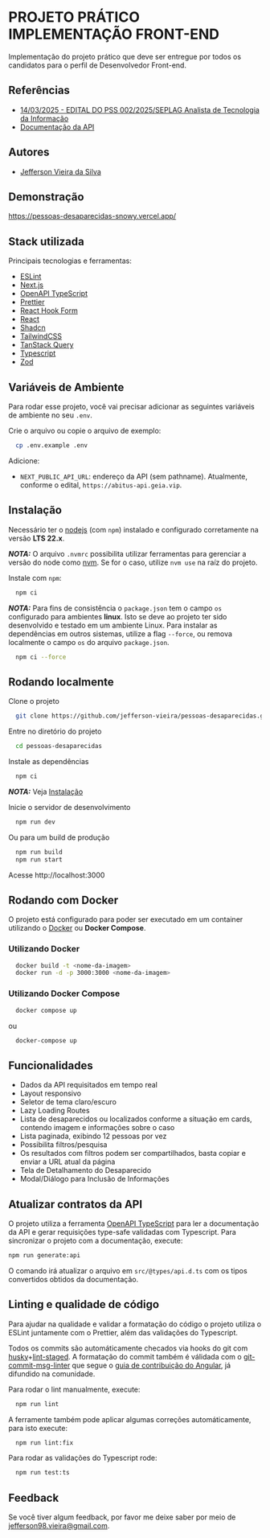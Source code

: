 # PROJETO PRÁTICO IMPLEMENTAÇÃO FRONT-END

Implementação do projeto prático que deve ser entregue por todos os candidatos para o perfil de Desenvolvedor Front-end.

## Referências

- [14/03/2025 - EDITAL DO PSS 002/2025/SEPLAG Analista de Tecnologia da Informação](https://seletivo.seplag.mt.gov.br/ver-edital/152)
- [Documentação da API](https://abitus-api.geia.vip/swagger-ui/index.html)

## Autores

- [Jefferson Vieira da Silva](https://github.com/jefferson-vieira)

## Demonstração

https://pessoas-desaparecidas-snowy.vercel.app/

## Stack utilizada

Principais tecnologias e ferramentas:

- [ESLint](https://eslint.org/)
- [Next.js](https://nextjs.org/)
- [OpenAPI TypeScript](https://openapi-ts.dev/)
- [Prettier](https://prettier.io/)
- [React Hook Form](https://www.react-hook-form.com/)
- [React](https://react.dev/)
- [Shadcn](https://ui.shadcn.com/)
- [TailwindCSS](https://tailwindcss.com/)
- [TanStack Query](https://tanstack.com/query/latest)
- [Typescript](https://www.typescriptlang.org/)
- [Zod](https://zod.dev/)

## Variáveis de Ambiente

Para rodar esse projeto, você vai precisar adicionar as seguintes variáveis de ambiente no seu `.env`.

Crie o arquivo ou copie o arquivo de exemplo:

```bash
  cp .env.example .env
```

Adicione:

- `NEXT_PUBLIC_API_URL`: endereço da API (sem pathname). Atualmente, conforme o edital, `https://abitus-api.geia.vip`.

## Instalação

Necessário ter o [nodejs](https://nodejs.org/en) (com `npm`) instalado e configurado corretamente na versão **LTS 22.x**.

**_NOTA:_** O arquivo `.nvmrc` possibilita utilizar ferramentas para gerenciar a versão do node como [nvm](https://github.com/nvm-sh/nvm). Se for o caso, utilize `nvm use` na raíz do projeto.

Instale com `npm`:

```bash
  npm ci
```

**_NOTA:_** Para fins de consistência o `package.json` tem o campo `os` configurado para ambientes **linux**. Isto se deve ao projeto ter sido desenvolvido e testado em um ambiente Linux. Para instalar as dependências em outros sistemas, utilize a flag `--force`, ou remova localmente o campo `os` do arquivo `package.json`.

```bash
  npm ci --force
```

## Rodando localmente

Clone o projeto

```bash
  git clone https://github.com/jefferson-vieira/pessoas-desaparecidas.git
```

Entre no diretório do projeto

```bash
  cd pessoas-desaparecidas
```

Instale as dependências

```bash
  npm ci
```

**_NOTA:_** Veja [Instalação](#Instalação)

Inicie o servidor de desenvolvimento

```bash
  npm run dev
```

Ou para um build de produção

```bash
  npm run build
  npm run start
```

Acesse http://localhost:3000

## Rodando com Docker

O projeto está configurado para poder ser executado em um container utilizando o [Docker](https://www.docker.com/) ou **Docker Compose**.

### Utilizando Docker

```bash
  docker build -t <nome-da-imagem>
  docker run -d -p 3000:3000 <nome-da-imagem>
```

### Utilizando Docker Compose

```bash
  docker compose up
```

ou

```bash
  docker-compose up
```

## Funcionalidades

- Dados da API requisitados em tempo real
- Layout responsivo
- Seletor de tema claro/escuro
- Lazy Loading Routes
- Lista de desaparecidos ou localizados conforme a situação em cards, contendo imagem e informações sobre o caso
- Lista paginada, exibindo 12 pessoas por vez
- Possibilita filtros/pesquisa
- Os resultados com filtros podem ser compartilhados, basta copiar e enviar a URL atual da página
- Tela de Detalhamento do Desaparecido
- Modal/Diálogo para Inclusão de Informações

## Atualizar contratos da API

O projeto utiliza a ferramenta [OpenAPI TypeScript](https://openapi-ts.dev/) para ler a documentação da API e gerar requisições type-safe validadas com Typescript. Para sincronizar o projeto com a documentação, execute:

```bash
npm run generate:api
```

O comando irá atualizar o arquivo em `src/@types/api.d.ts` com os tipos convertidos obtidos da documentação.

## Linting e qualidade de código

Para ajudar na qualidade e validar a formatação do código o projeto utiliza o ESLint juntamente com o Prettier, além das validações do Typescript.

Todos os commits são automáticamente checados via hooks do git com [husky](https://github.com/typicode/husky)+[lint-staged](https://github.com/lint-staged/lint-staged). A formatação do commit também é válidada com o [git-commit-msg-linter](https://github.com/legend80s/git-commit-msg-linter) que segue o [guia de contribuição do Angular](https://github.com/angular/angular/blob/main/CONTRIBUTING.md), já difundido na comunidade.

Para rodar o lint manualmente, execute:

```bash
  npm run lint
```

A ferramente também pode aplicar algumas correções automáticamente, para isto execute:

```bash
  npm run lint:fix
```

Para rodar as validações do Typescript rode:

```bash
  npm run test:ts
```

## Feedback

Se você tiver algum feedback, por favor me deixe saber por meio de jefferson98.vieira@gmail.com.

